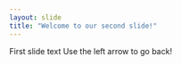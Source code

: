 ```yaml
---
layout: slide
title: "Welcome to our second slide!"
---
```

First slide text 
Use the left arrow to go back!
